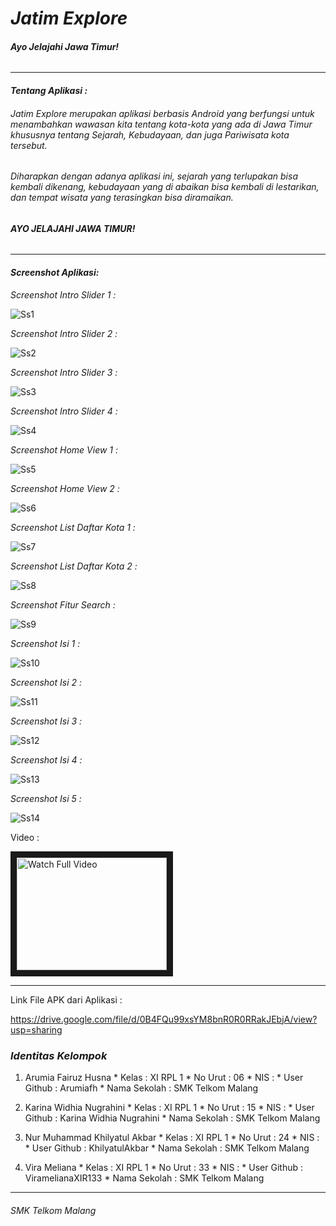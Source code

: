 # *__Jatim Explore__*
###### *__Ayo Jelajahi Jawa Timur!__*

-------------------------------------------------------
#### *Tentang Aplikasi :*
###### *Jatim Explore merupakan aplikasi berbasis Android yang berfungsi untuk menambahkan wawasan kita tentang kota-kota yang ada di Jawa Timur khususnya tentang Sejarah, Kebudayaan, dan juga Pariwisata kota tersebut.*
###### *Diharapkan dengan adanya aplikasi ini, sejarah yang terlupakan bisa kembali dikenang, kebudayaan yang di abaikan bisa kembali di lestarikan, dan tempat wisata yang terasingkan bisa diramaikan.*
###### *__AYO JELAJAHI JAWA TIMUR!__*
-------------------------------------------------------
#### *Screenshot Aplikasi:*

*Screenshot Intro Slider 1 :*

![Ss1](https://github.com/Arumiafh/JatimExplore/blob/master/1.png)


*Screenshot Intro Slider 2 :*

![Ss2](https://github.com/Arumiafh/JatimExplore/blob/master/2.png)


*Screenshot Intro Slider 3 :*

![Ss3](https://github.com/Arumiafh/JatimExplore/blob/master/3.png)


*Screenshot Intro Slider 4 :*

![Ss4](https://github.com/Arumiafh/JatimExplore/blob/master/4.png)


*Screenshot Home View 1 :*

![Ss5](https://github.com/Arumiafh/JatimExplore/blob/master/5.png)


*Screenshot Home View 2 :*

![Ss6](https://github.com/Arumiafh/JatimExplore/blob/master/6.png)


*Screenshot List Daftar Kota 1 :*

![Ss7](https://github.com/Arumiafh/JatimExplore/blob/master/7.png)


*Screenshot List Daftar Kota 2 :*

![Ss8](https://github.com/Arumiafh/JatimExplore/blob/master/8.png)


*Screenshot Fitur Search :*

![Ss9](https://github.com/Arumiafh/JatimExplore/blob/master/10.png)


*Screenshot Isi 1 :*

![Ss10](https://github.com/Arumiafh/JatimExplore/blob/master/11.png)


*Screenshot Isi 2 :*

![Ss11](https://github.com/Arumiafh/JatimExplore/blob/master/12.png)


*Screenshot Isi 3 :*

![Ss12](https://github.com/Arumiafh/JatimExplore/blob/master/13.png)


*Screenshot Isi 4 :*

![Ss13](https://github.com/Arumiafh/JatimExplore/blob/master/14.png)


*Screenshot Isi 5 :*

![Ss14](https://github.com/Arumiafh/JatimExplore/blob/master/15.png)


Video :

<a href="https://youtu.be/oi4BPi0KtOI
" target="_blank"><img src="https://img.youtu.be./oi4BPi0KtOI.jpg" 
alt="Watch Full Video" width="240" height="180" border="10" /></a>


-------------------------------------------------------

Link File APK dari Aplikasi :

https://drive.google.com/file/d/0B4FQu99xsYM8bnR0R0RRakJEbjA/view?usp=sharing


### *Identitas Kelompok* 
  1. Arumia Fairuz Husna
    * Kelas         : XI RPL 1
    * No Urut       : 06
    * NIS           : 
    * User Github   : Arumiafh
    * Nama Sekolah  : SMK Telkom Malang
  
  2. Karina Widhia Nugrahini 
    * Kelas         : XI RPL 1
    * No Urut       : 15
    * NIS           : 
    * User Github   : Karina Widhia Nugrahini 
    * Nama Sekolah  : SMK Telkom Malang
  
  3. Nur Muhammad Khilyatul Akbar
    * Kelas         : XI RPL 1
    * No Urut       : 24
    * NIS           : 
    * User Github   : KhilyatulAkbar
    * Nama Sekolah  : SMK Telkom Malang
  
  4. Vira Meliana
    * Kelas         : XI RPL 1
    * No Urut       : 33
    * NIS           : 
    * User Github   : ViramelianaXIR133
    * Nama Sekolah  : SMK Telkom Malang
  
-------------------------------------------------------

###### *SMK Telkom Malang*

